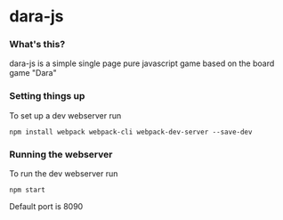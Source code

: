 # dara-js

### What's this?

dara-js is a simple single page pure javascript game based on the board game "Dara"

### Setting things up

To set up a dev webserver run 

```
npm install webpack webpack-cli webpack-dev-server --save-dev
```

### Running the webserver

To run the dev webserver run 

```
npm start
```
Default port is 8090
